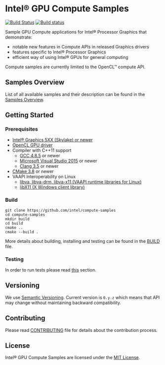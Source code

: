 # Intel® GPU Compute Samples
[![Build Status](https://travis-ci.org/intel/compute-samples.svg?branch=master)](https://travis-ci.org/intel/compute-samples)
[![Build status](https://ci.appveyor.com/api/projects/status/f3c7oe4i0eg1kjx7?svg=true)](https://ci.appveyor.com/project/intel/compute-samples)

Sample GPU Compute applications for Intel® Processor Graphics that demonstrate:

- notable new features in Compute APIs in released Graphics drivers
- features specific to Intel® Processor Graphics
- efficient way of using Intel® GPUs for general computing

Compute samples are currently limited to the OpenCL™ compute API.

## Samples Overview
List of all available samples and their description can be found in the [Samples Overview](docs/samples_overview.md).

## Getting Started

### Prerequisites
* [Intel® Graphics 5XX (Skylake) or newer](https://en.wikipedia.org/wiki/Intel_HD_and_Iris_Graphics)
* [OpenCL GPU driver](https://software.intel.com/en-us/articles/opencl-drivers)
* Compiler with C++11 support
  * [GCC 4.8.5](https://gcc.gnu.org/) or newer
  * [Microsoft Visual Studio 2015](https://www.visualstudio.com/) or newer
  * [Clang 3.5](https://clang.llvm.org/) or newer
* [CMake 3.8](https://cmake.org/) or newer
* VAAPI Interoperability on Linux
  * [libva, libva-drm, libva-x11 (VAAPI runtime libraries for Linux)](https://01.org/linuxgraphics/community/vaapi)
  * [libX11 (X Windows client library)](https://www.x.org)

### Build

    git clone https://github.com/intel/compute-samples
    cd compute-samples
    mkdir build
    cd build
    cmake ..
    cmake --build .

More details about building, installing and testing can be found in the [BUILD](BUILD.md) file.

### Testing
In order to run tests please read [this](BUILD.md#Test) section.

## Versioning
We use [Semantic Versioning](http://semver.org/). Current version is `0.y.z` which means that API may change without maintaining backward compatibility.

## Contributing
Please read [CONTRIBUTING](CONTRIBUTING.md) file for details about the contribution process.

## License
Intel® GPU Compute Samples are licensed under the [MIT License](LICENSE).
